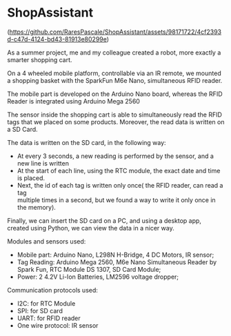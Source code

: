 # ShopAssistant
(https://github.com/RaresPascale/ShopAssistant/assets/98171722/4cf2393d-c47d-4124-bd43-81913e80299e)

As a summer project, me and my colleague created a robot, more exactly a smarter shopping cart.

On a 4 wheeled mobile platform, controllable via an IR remote, we mounted a shopping basket with the SparkFun M6e Nano, simultaneous RFID reader.

The mobile part is developed on the Arduino Nano board, whereas the RFID Reader is integrated using Arduino Mega 2560

The sensor inside the shopping cart is able to simultaneously read the RFID tags that we placed on some products. Moreover, the read data is written on a SD Card.

The data is written on the SD card, in the following way: 
  * At every 3 seconds, a new reading is performed by the sensor, and a new line is written
  * At the start of each line, using the RTC module, the exact date and time is placed.
  * Next, the id of each tag is written only once( the RFID reader, can read a tag       
    multiple times in a second, but we found a way to write it only once in the memory).


Finally, we can insert the SD card on a PC, and using a desktop app, created using Python, we can view the data in a nicer way.


Modules and sensors used:
  * Mobile part: Arduino Nano, L298N H-Bridge, 4 DC Motors, IR sensor;
  * Tag Reading: Arduino Mega 2560, M6e Nano Simultaneous Reader by Spark Fun, RTC Module DS 1307, SD Card Module;
  * Power: 2 4.2V Li-Ion Batteries, LM2596 voltage dropper;


Communication protocols used:
  * I2C: for RTC Module
  * SPI: for SD card
  * UART: for RFID reader
  * One wire protocol: IR sensor



